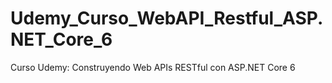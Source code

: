 # Udemy_Curso_WebAPI_Restful_ASP.NET_Core_6
Curso Udemy: Construyendo Web APIs RESTful con ASP.NET Core 6
